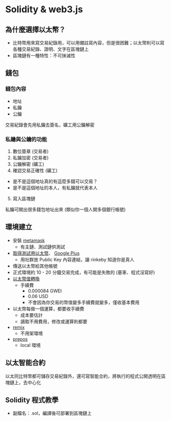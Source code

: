 # Solidity & web3.js

## 為什麼選擇以太幣？

- 比特幣用來寫交易紀錄用，可以用備註寫內容，但是很困難；以太幣則可以寫各種交易紀錄、證明、文字在區塊鏈上
- 區塊鏈有一種特性：不可抹滅性

## 錢包

### 錢包內容

- 地址
- 私鑰
- 公鑰

交易紀錄會先用私鑰去簽名，礦工用公鑰解密

### 私鑰與公鑰的功能

1. 數位簽章 (交易者)
2. 私鑰加密 (交易者)
3. 公鑰解密 (礦工)
4. 確認交易正確性 (礦工)
  - 是不是這個地址真的有這麼多錢可以交易？
  - 是不是這個地址的本人，有私鑰就代表本人
5. 寫入區塊鏈

私鑰可開出很多錢包地址出來 (類似你一個人開多個銀行帳號)

## 環境建立

- 安裝 [metamask](https://metamask.io/)
  - 有主鏈、測試鏈供測試
- [取得測試用以太幣](https://faucet.rinkeby.io/)、 [Google Plus](https://plus.google.com/)
  - 用社群放 Public Key 內容連結，讓 rinkeby 知道你是真人
- 傳送以太幣給其他帳號
- 正式環境約 10 - 20 分鐘交易完成，有可能是失敗的 (塞車、程式沒寫好)
- [以太幣值轉換](https://etherconverter.online/)
  - 手續費
    - 0.000084 GWEI
    - 0.06 USD
    - 不會因為你交易的幣值變多手續費就變多，僅收基本費用
- 以太幣每做一個運算，都要收手續費
  - 成本要估計
  - 讀取不用費用，修改或運算則都要
- [remix](https://remix.ethereum.org/)
  - 不用架環境
- [prepos](https://prepros.io/)
  - local 環境

## 以太智能合約

以太同比特幣都可儲存交易紀錄外，還可寫智能合約，將執行的程式公開透明在區塊鏈上，去中心化

## Solidity 程式教學

- 副檔名：.sol，編譯後可部署到區塊鏈上
